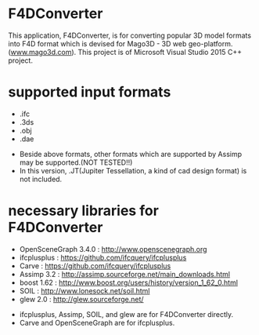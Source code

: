 # F4DConverter
This application, F4DConverter, is for converting popular 3D model formats into F4D format
which is devised for Mago3D - 3D web geo-platform. (www.mago3d.com).
This project is of Microsoft Visual Studio 2015 C++ project.

# supported input formats

- .ifc
- .3ds
- .obj
- .dae

* Beside above formats, other formats which are supported by Assimp may be supported.(NOT TESTED!!)
* In this version, .JT(Jupiter Tessellation, a kind of cad design format) is not included.

# necessary libraries for F4DConverter

- OpenSceneGraph 3.4.0 : http://www.openscenegraph.org
- ifcplusplus : https://github.com/ifcquery/ifcplusplus
- Carve : https://github.com/ifcquery/ifcplusplus
- Assimp 3.2 : http://assimp.sourceforge.net/main_downloads.html
- boost 1.62 : http://www.boost.org/users/history/version_1_62_0.html
- SOIL : http://www.lonesock.net/soil.html
- glew 2.0 : http://glew.sourceforge.net/

* ifcplusplus, Assimp, SOIL, and glew are for F4DConverter directly.
* Carve and OpenSceneGraph are for ifcplusplus.

